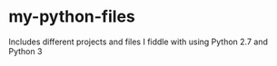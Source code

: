 # my-python-files
Includes different projects and files I fiddle with using Python 2.7 and Python 3
